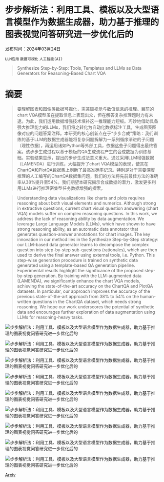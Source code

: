 # 步步解析法：利用工具、模板以及大型语言模型作为数据生成器，助力基于推理的图表视觉问答研究进一步优化后的

发布时间：2024年03月24日

`LLM应用` `数据可视化` `人工智能(AI)`

> Synthesize Step-by-Step: Tools, Templates and LLMs as Data Generators for Reasoning-Based Chart VQA

# 摘要

> 要理解图表和图像类数据可视化，需兼顾视觉与数值信息的推理。目前的chart VQA模型虽在提取信息上表现出众，但在解答复杂推理题时力有未逮。为此，我们运用数据增强技术填补这一推理能力短板。巧妙地借助具备强大推理能力的LLMs，我们将之转化为自动化数据标注工具，生成图表图像对应的问题答案注释。本研究的核心创新点在于“步步合成”策略：我们训练的基于LLM的数据生成器能将复杂问题拆解为一系列循序渐进的子问题（理性依据），再运用诸如Python等外部工具，依据这些子问题得出最终答案。该步步生成过程以基于模板的QA生成流程产生的合成数据为训练基础。实验结果显示，提出的步步生成法意义重大。通过采用LLM增强数据（LAMENDA）进行训练，大幅提升了chart VQA模型的表现，使其在ChartQA和PlotQA数据集上刷新了最高准确率记录。特别是对于需要深度推理的人工编写的ChartQA数据集问题，我们的方法将先前最佳方法的准确率从38%提升至54%。我们期望本研究揭示合成数据的潜力，激发更多利用LLMs进行推理密集型任务数据增强的探索。

> Understanding data visualizations like charts and plots requires reasoning about both visual elements and numerics. Although strong in extractive questions, current chart visual question answering (chart VQA) models suffer on complex reasoning questions. In this work, we address the lack of reasoning ability by data augmentation. We leverage Large Language Models (LLMs), which have shown to have strong reasoning ability, as an automatic data annotator that generates question-answer annotations for chart images. The key innovation in our method lies in the Synthesize Step-by-Step strategy: our LLM-based data generator learns to decompose the complex question into step-by-step sub-questions (rationales), which are then used to derive the final answer using external tools, i.e. Python. This step-wise generation procedure is trained on synthetic data generated using a template-based QA generation pipeline. Experimental results highlight the significance of the proposed step-by-step generation. By training with the LLM-augmented data (LAMENDA), we significantly enhance the chart VQA models, achieving the state-of-the-art accuracy on the ChartQA and PlotQA datasets. In particular, our approach improves the accuracy of the previous state-of-the-art approach from 38% to 54% on the human-written questions in the ChartQA dataset, which needs strong reasoning. We hope our work underscores the potential of synthetic data and encourages further exploration of data augmentation using LLMs for reasoning-heavy tasks.

![步步解析法：利用工具、模板以及大型语言模型作为数据生成器，助力基于推理的图表视觉问答研究进一步优化后的](../../../paper_images/2403.16385/x1.png)

![步步解析法：利用工具、模板以及大型语言模型作为数据生成器，助力基于推理的图表视觉问答研究进一步优化后的](../../../paper_images/2403.16385/x2.png)

![步步解析法：利用工具、模板以及大型语言模型作为数据生成器，助力基于推理的图表视觉问答研究进一步优化后的](../../../paper_images/2403.16385/x3.png)

![步步解析法：利用工具、模板以及大型语言模型作为数据生成器，助力基于推理的图表视觉问答研究进一步优化后的](../../../paper_images/2403.16385/x4.png)

![步步解析法：利用工具、模板以及大型语言模型作为数据生成器，助力基于推理的图表视觉问答研究进一步优化后的](../../../paper_images/2403.16385/x5.png)

![步步解析法：利用工具、模板以及大型语言模型作为数据生成器，助力基于推理的图表视觉问答研究进一步优化后的](../../../paper_images/2403.16385/x6.png)

![步步解析法：利用工具、模板以及大型语言模型作为数据生成器，助力基于推理的图表视觉问答研究进一步优化后的](../../../paper_images/2403.16385/x7.png)

![步步解析法：利用工具、模板以及大型语言模型作为数据生成器，助力基于推理的图表视觉问答研究进一步优化后的](../../../paper_images/2403.16385/x8.png)

![步步解析法：利用工具、模板以及大型语言模型作为数据生成器，助力基于推理的图表视觉问答研究进一步优化后的](../../../paper_images/2403.16385/x9.png)

[Arxiv](https://arxiv.org/abs/2403.16385)